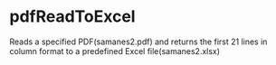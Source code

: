 # pdfReadToExcel
Reads a specified PDF(samanes2.pdf) and returns the first 21 lines in column format to a predefined Excel file(samanes2.xlsx)
